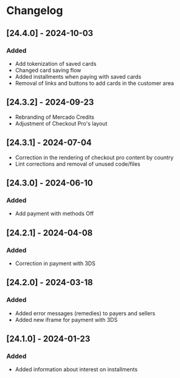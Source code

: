 # Changelog

## [24.4.0] - 2024-10-03

### Added
- Add tokenization of saved cards
- Changed card saving flow
- Added installments when paying with saved cards
- Removal of links and buttons to add cards in the customer area

## [24.3.2] - 2024-09-23

- Rebranding of Mercado Credits
- Adjustment of Checkout Pro's layout 

## [24.3.1] - 2024-07-04

- Correction in the rendering of checkout pro content by country
- Lint corrections and removal of unused code/files

## [24.3.0] - 2024-06-10

### Added
- Add payment with methods Off

## [24.2.1] - 2024-04-08

### Added
- Correction in payment with 3DS

## [24.2.0] - 2024-03-18

### Added
- Added error messages (remedies) to payers and sellers
- Added new iframe for payment with 3DS


## [24.1.0] - 2024-01-23

### Added
- Added information about interest on installments

